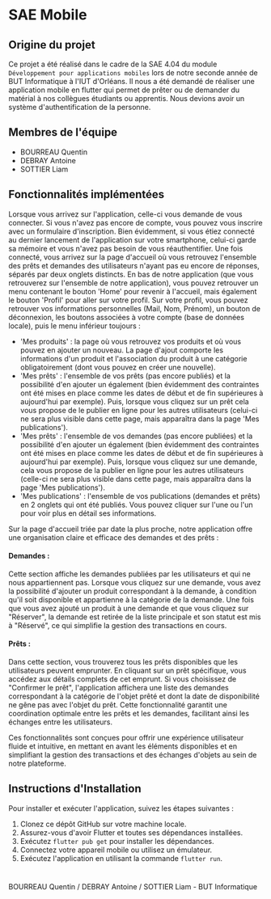 # SAE Mobile


## Origine du projet


Ce projet a été réalisé dans le cadre de la SAE 4.04 du module `Développement pour applications mobiles` lors de notre seconde année de BUT Informatique à l'IUT d'Orléans.
Il nous a été demandé de réaliser une application mobile en flutter qui permet de prêter ou de demander du matérial à nos collègues étudiants ou apprentis.
Nous devions avoir un système d'authentification de la personne.


## Membres de l'équipe


- BOURREAU Quentin
- DEBRAY Antoine
- SOTTIER Liam


## Fonctionnalités implémentées


Lorsque vous arrivez sur l'application, celle-ci vous demande de vous connecter.
Si vous n'avez pas encore de compte, vous pouvez vous inscrire avec un formulaire d'inscription.
Bien évidemment, si vous étiez connecté au dernier lancement de l'application sur votre smartphone, celui-ci garde sa mémoire et vous n'avez pas besoin de vous réauthentifier.
Une fois connecté, vous arrivez sur la page d'accueil où vous retrouvez l'ensemble des prêts et demandes des utilisateurs n'ayant pas eu encore de réponses, séparés par deux onglets distincts.
En bas de notre application (que vous retrouverez sur l'ensemble de notre application), vous pouvez retrouver un menu contenant le bouton 'Home' pour revenir à l'accueil, mais également le bouton 'Profil' pour aller sur votre profil.
Sur votre profil, vous pouvez retrouver vos informations personnelles (Mail, Nom, Prénom), un bouton de déconnexion, les boutons associées à votre compte (base de données locale), puis le menu inférieur toujours :
- 'Mes produits' : la page où vous retrouvez vos produits et où vous pouvez en ajouter un nouveau. La page d'ajout comporte les informations d'un produit et l'association du produit à une catégorie obligatoirement (dont vous pouvez en créer une nouvelle).
- 'Mes prêts' : l'ensemble de vos prêts (pas encore publiés) et la possibilité d'en ajouter un également (bien évidemment des contraintes ont été mises en place comme les dates de début et de fin supérieures à aujourd'hui par exemple). Puis, lorsque vous cliquez sur un prêt cela vous propose de le publier en ligne pour les autres utilisateurs (celui-ci ne sera plus visible dans cette page, mais apparaîtra dans la page 'Mes publications').
- 'Mes prêts' : l'ensemble de vos demandes (pas encore publiées) et la possibilité d'en ajouter un également (bien évidemment des contraintes ont été mises en place comme les dates de début et de fin supérieures à aujourd'hui par exemple). Puis, lorsque vous cliquez sur une demande, cela vous propose de la publier en ligne pour les autres utilisateurs (celle-ci ne sera plus visible dans cette page, mais apparaîtra dans la page 'Mes publications').
- 'Mes publications' : l'ensemble de vos publications (demandes et prêts) en 2 onglets qui ont été publiés. Vous pouvez cliquer sur l'une ou l'un pour voir plus en détail ses informations.


Sur la page d'accueil triée par date la plus proche, notre application offre une organisation claire et efficace des demandes et des prêts :


#### Demandes :
Cette section affiche les demandes publiées par les utilisateurs et qui ne nous appartiennent pas. Lorsque vous cliquez sur une demande, vous avez la possibilité d'ajouter un produit correspondant à la demande, à condition qu'il soit disponible et appartienne à la catégorie de la demande. Une fois que vous avez ajouté un produit à une demande et que vous cliquez sur "Réserver", la demande est retirée de la liste principale et son statut est mis à "Réservé", ce qui simplifie la gestion des transactions en cours.


#### Prêts :
Dans cette section, vous trouverez tous les prêts disponibles que les utilisateurs peuvent emprunter. En cliquant sur un prêt spécifique, vous accédez aux détails complets de cet emprunt. Si vous choisissez de "Confirmer le prêt", l'application affichera une liste des demandes correspondant à la catégorie de l'objet prêté et dont la date de disponibilité ne gêne pas avec l'objet du prêt. Cette fonctionnalité garantit une coordination optimale entre les prêts et les demandes, facilitant ainsi les échanges entre les utilisateurs.


Ces fonctionnalités sont conçues pour offrir une expérience utilisateur fluide et intuitive, en mettant en avant les éléments disponibles et en simplifiant la gestion des transactions et des échanges d'objets au sein de notre plateforme.




## Instructions d'Installation


Pour installer et exécuter l'application, suivez les étapes suivantes :


1. Clonez ce dépôt GitHub sur votre machine locale.
2. Assurez-vous d'avoir Flutter et toutes ses dépendances installées.
3. Exécutez `flutter pub get` pour installer les dépendances.
4. Connectez votre appareil mobile ou utilisez un émulateur.
5. Exécutez l'application en utilisant la commande `flutter run`.


#


BOURREAU Quentin / DEBRAY Antoine / SOTTIER Liam - BUT Informatique
